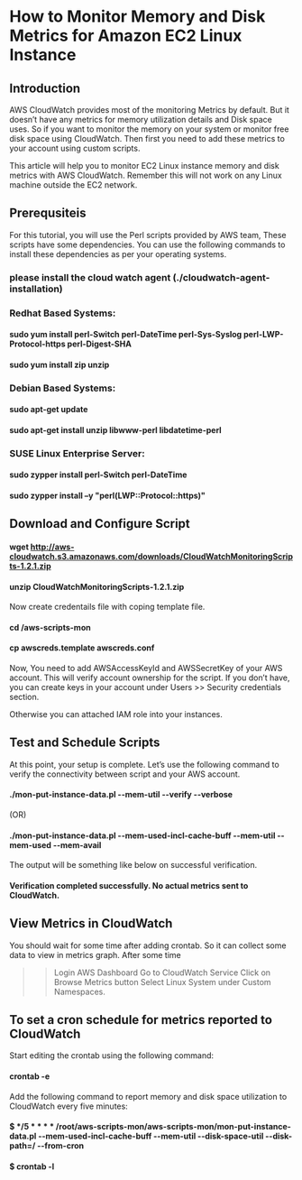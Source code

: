 # How to Monitor Memory and Disk Metrics for Amazon EC2 Linux Instance

## Introduction
AWS CloudWatch provides most of the monitoring Metrics by default. But it doesn’t have any metrics for memory utilization details and Disk space uses. So if you want to monitor the memory on your system or monitor free disk space using CloudWatch. Then first you need to add these metrics to your account using custom scripts.

This article will help you to monitor EC2 Linux instance memory and disk metrics with AWS CloudWatch. Remember this will not work on any Linux machine outside the EC2 network.

## Prerequsiteis
For this tutorial, you will use the Perl scripts provided by AWS team, These scripts have some dependencies. You can use the following commands to install these dependencies as per your operating systems.

### please install the cloud watch agent (./cloudwatch-agent-installation)

### Redhat Based Systems:

#### sudo yum install perl-Switch perl-DateTime perl-Sys-Syslog perl-LWP-Protocol-https perl-Digest-SHA
#### sudo yum install zip unzip

### Debian Based Systems:

#### sudo apt-get update
#### sudo apt-get install unzip libwww-perl libdatetime-perl

### SUSE Linux Enterprise Server:

#### sudo zypper install perl-Switch perl-DateTime
#### sudo zypper install –y "perl(LWP::Protocol::https)"

## Download and Configure Script

#### wget  http://aws-cloudwatch.s3.amazonaws.com/downloads/CloudWatchMonitoringScripts-1.2.1.zip

#### unzip CloudWatchMonitoringScripts-1.2.1.zip

Now create credentails file with coping template file.

#### cd /aws-scripts-mon

#### cp awscreds.template awscreds.conf

Now, You need to add AWSAccessKeyId and AWSSecretKey of your AWS account. This will verify account ownership for the script. If you don’t have, you can create keys in your account under Users >> Security credentials section.

Otherwise you can attached IAM role into your instances.

## Test and Schedule Scripts
At this point, your setup is complete. Let’s use the following command to verify the connectivity between script and your AWS account.

#### ./mon-put-instance-data.pl --mem-util --verify --verbose

(OR)

#### ./mon-put-instance-data.pl --mem-used-incl-cache-buff --mem-util --mem-used --mem-avail

The output will be something like below on successful verification.

#### Verification completed successfully. No actual metrics sent to CloudWatch.
 
## View Metrics in CloudWatch
You should wait for some time after adding crontab. So it can collect some data to view in metrics graph. After some time

>> Login AWS Dashboard
>> Go to CloudWatch Service
>> Click on Browse Metrics button
>> Select Linux System under Custom Namespaces.

## To set a cron schedule for metrics reported to CloudWatch

Start editing the crontab using the following command:

#### crontab -e 

Add the following command to report memory and disk space utilization to CloudWatch every five minutes:

#### $ */5 * * * * /root/aws-scripts-mon/aws-scripts-mon/mon-put-instance-data.pl --mem-used-incl-cache-buff --mem-util --disk-space-util --disk-path=/ --from-cron

#### $ crontab -l

